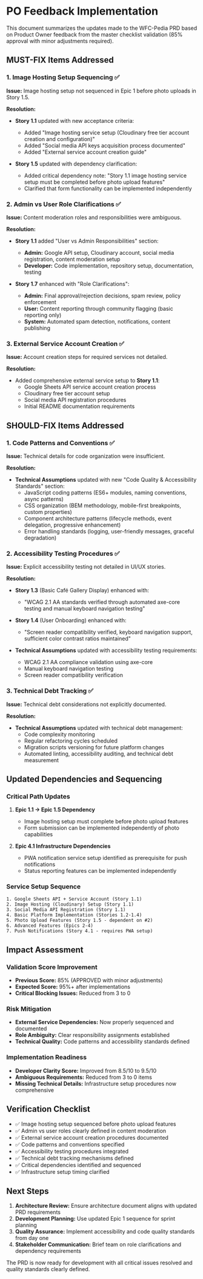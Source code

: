 # PO Feedback Implementation

This document summarizes the updates made to the WFC-Pedia PRD based on Product Owner feedback from
the master checklist validation (85% approval with minor adjustments required).

## MUST-FIX Items Addressed

### 1. Image Hosting Setup Sequencing ✅

**Issue:** Image hosting setup not sequenced in Epic 1 before photo uploads in Story 1.5.

**Resolution:**

- **Story 1.1** updated with new acceptance criteria:
  - Added "Image hosting service setup (Cloudinary free tier account creation and configuration)"
  - Added "Social media API keys acquisition process documented"
  - Added "External service account creation guide"

- **Story 1.5** updated with dependency clarification:
  - Added critical dependency note: "Story 1.1 image hosting service setup must be completed before
    photo upload features"
  - Clarified that form functionality can be implemented independently

### 2. Admin vs User Role Clarifications ✅

**Issue:** Content moderation roles and responsibilities were ambiguous.

**Resolution:**

- **Story 1.1** added "User vs Admin Responsibilities" section:
  - **Admin:** Google API setup, Cloudinary account, social media registration, content moderation
    setup
  - **Developer:** Code implementation, repository setup, documentation, testing

- **Story 1.7** enhanced with "Role Clarifications":
  - **Admin:** Final approval/rejection decisions, spam review, policy enforcement
  - **User:** Content reporting through community flagging (basic reporting only)
  - **System:** Automated spam detection, notifications, content publishing

### 3. External Service Account Creation ✅

**Issue:** Account creation steps for required services not detailed.

**Resolution:**

- Added comprehensive external service setup to **Story 1.1**:
  - Google Sheets API service account creation process
  - Cloudinary free tier account setup
  - Social media API registration procedures
  - Initial README documentation requirements

## SHOULD-FIX Items Addressed

### 1. Code Patterns and Conventions ✅

**Issue:** Technical details for code organization were insufficient.

**Resolution:**

- **Technical Assumptions** updated with new "Code Quality & Accessibility Standards" section:
  - JavaScript coding patterns (ES6+ modules, naming conventions, async patterns)
  - CSS organization (BEM methodology, mobile-first breakpoints, custom properties)
  - Component architecture patterns (lifecycle methods, event delegation, progressive enhancement)
  - Error handling standards (logging, user-friendly messages, graceful degradation)

### 2. Accessibility Testing Procedures ✅

**Issue:** Explicit accessibility testing not detailed in UI/UX stories.

**Resolution:**

- **Story 1.3** (Basic Café Gallery Display) enhanced with:
  - "WCAG 2.1 AA standards verified through automated axe-core testing and manual keyboard
    navigation testing"

- **Story 1.4** (User Onboarding) enhanced with:
  - "Screen reader compatibility verified, keyboard navigation support, sufficient color contrast
    ratios maintained"

- **Technical Assumptions** updated with accessibility testing requirements:
  - WCAG 2.1 AA compliance validation using axe-core
  - Manual keyboard navigation testing
  - Screen reader compatibility verification

### 3. Technical Debt Tracking ✅

**Issue:** Technical debt considerations not explicitly documented.

**Resolution:**

- **Technical Assumptions** updated with technical debt management:
  - Code complexity monitoring
  - Regular refactoring cycles scheduled
  - Migration scripts versioning for future platform changes
  - Automated linting, accessibility auditing, and technical debt measurement

## Updated Dependencies and Sequencing

### Critical Path Updates

1. **Epic 1.1 → Epic 1.5 Dependency**
   - Image hosting setup must complete before photo upload features
   - Form submission can be implemented independently of photo capabilities

2. **Epic 4.1 Infrastructure Dependencies**
   - PWA notification service setup identified as prerequisite for push notifications
   - Status reporting features can be implemented independently

### Service Setup Sequence

```
1. Google Sheets API + Service Account (Story 1.1)
2. Image Hosting (Cloudinary) Setup (Story 1.1)
3. Social Media API Registration (Story 1.1)
4. Basic Platform Implementation (Stories 1.2-1.4)
5. Photo Upload Features (Story 1.5 - dependent on #2)
6. Advanced Features (Epics 2-4)
7. Push Notifications (Story 4.1 - requires PWA setup)
```

## Impact Assessment

### Validation Score Improvement

- **Previous Score:** 85% (APPROVED with minor adjustments)
- **Expected Score:** 95%+ after implementations
- **Critical Blocking Issues:** Reduced from 3 to 0

### Risk Mitigation

- **External Service Dependencies:** Now properly sequenced and documented
- **Role Ambiguity:** Clear responsibility assignments established
- **Technical Quality:** Code patterns and accessibility standards defined

### Implementation Readiness

- **Developer Clarity Score:** Improved from 8.5/10 to 9.5/10
- **Ambiguous Requirements:** Reduced from 3 to 0 items
- **Missing Technical Details:** Infrastructure setup procedures now comprehensive

## Verification Checklist

- ✅ Image hosting setup sequenced before photo upload features
- ✅ Admin vs user roles clearly defined in content moderation
- ✅ External service account creation procedures documented
- ✅ Code patterns and conventions specified
- ✅ Accessibility testing procedures integrated
- ✅ Technical debt tracking mechanisms defined
- ✅ Critical dependencies identified and sequenced
- ✅ Infrastructure setup timing clarified

## Next Steps

1. **Architecture Review:** Ensure architecture document aligns with updated PRD requirements
2. **Development Planning:** Use updated Epic 1 sequence for sprint planning
3. **Quality Assurance:** Implement accessibility and code quality standards from day one
4. **Stakeholder Communication:** Brief team on role clarifications and dependency requirements

The PRD is now ready for development with all critical issues resolved and quality standards clearly
defined.
